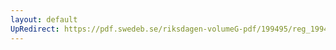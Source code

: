 ```yaml
---
layout: default
UpRedirect: https://pdf.swedeb.se/riksdagen-volumeG-pdf/199495/reg_199495/reg_199495_0065.pdf
---
```

